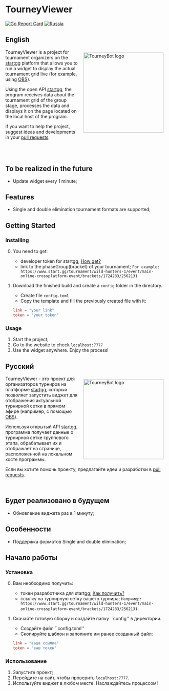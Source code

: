 # TourneyViewer

[![Go Report Card](https://goreportcard.com/badge/github.com/DreamerVulpi/tourneyViewer)](https://goreportcard.com/report/github.com/DreamerVulpi/tourneyViewer) [![Russia](https://upload.wikimedia.org/wikipedia/en/thumb/f/f3/Flag_of_Russia.svg/28px-Flag_of_Russia.svg.png)](#русский)

## English

<img style="padding: 10px" align="right" alt="TourneyBot logo" src="https://i.imgur.com/ny2A2WJ.png" width="250">

TourneyViewer is a project for tournament organizers on the [startgg](https://www.start.gg/) platform that allows you to run a widget to display the actual tournament grid live (for example, using [OBS](https://obsproject.com/)).

Using the open API [startgg](https://www.start.gg/), the program receives data about the tournament grid of the group stage, processes the data and displays it on the page located on the local host of the program.

If you want to help the project, suggest ideas and developments in your [pull requests](https://github.com/DreamerVulpi/tourneyViewer/pulls).  

<br>
<br>

## To be realized in the future

* Update widget every 1 minute;

## Features

* Single and double elimination tournament formats are supported;
  
## Getting Started

### Installing

0. You need to get:
   * developer token for startgg; [How get?](https://developer.start.gg/docs/authentication/)
   * link to the phaseGroup(bracket) of your tournament;
    ```For example: https://www.start.gg/tournament/wild-hunters-1/event/main-online-crossplatform-event/brackets/1724283/2562131```
1. Download the finished build and create a ```config``` folder in the directory.
    * Create file ```config.toml```
    * Copy the template and fill the previously created file with it:

    ```toml
    link = "your link"
    token = "your token"
    ```

### Usage

1. Start the project;
2. Go to the website to check ```localhost:7777```
3. Use the widget anywhere. Enjoy the process!

## Русский

<img style="padding: 10px" align="right" alt="TourneyBot logo" src="https://i.imgur.com/ny2A2WJ.png" width="250">

TourneyViewer - это проект для организаторов турниров на платформе [startgg](https://www.start.gg/), который позволяет запустить виджет для отображения актуальной турнирной сетки в прямом эфире (например, с помощью [OBS](https://obsproject.com/)).

Используя открытый API [startgg](https://www.start.gg/), программа получает данные о турнирной сетке группового этапа, обрабатывает их и отображает на странице, расположенной на локальном хосте программы.

Если вы хотите помочь проекту, предлагайте идеи и разработки в [pull requests](https://github.com/DreamerVulpi/tourneyViewer/pulls).    

<br>

## Будет реализовано в будущем

* Обновление виджета раз в 1 минуту;
  
## Особенности

* Поддержка форматов Single and double elimination;

## Начало работы

### Установка

0. Вам необходимо получить:
   * токен разработчика для startgg; [Как получить?](https://developer.start.gg/docs/authentication/)
   * ссылку на турнирную сетку вашего турнира;
    ``Например: https://www.start.gg/tournament/wild-hunters-1/event/main-online-crossplatform-event/brackets/1724283/2562131``.
1. Скачайте готовую сборку и создайте папку ``config'' в директории.
    * Создайте файл ``config.toml''
    * Скопируйте шаблон и заполните им ранее созданный файл:

    ```toml
    link = "ваша ссылка"
    token = "ваш токен"
    ```

### Использование

1. Запустите проект;
2. Перейдите на сайт, чтобы проверить ```localhost:7777```.
3. Используйте виджет в любом месте. Наслаждайтесь процессом!
